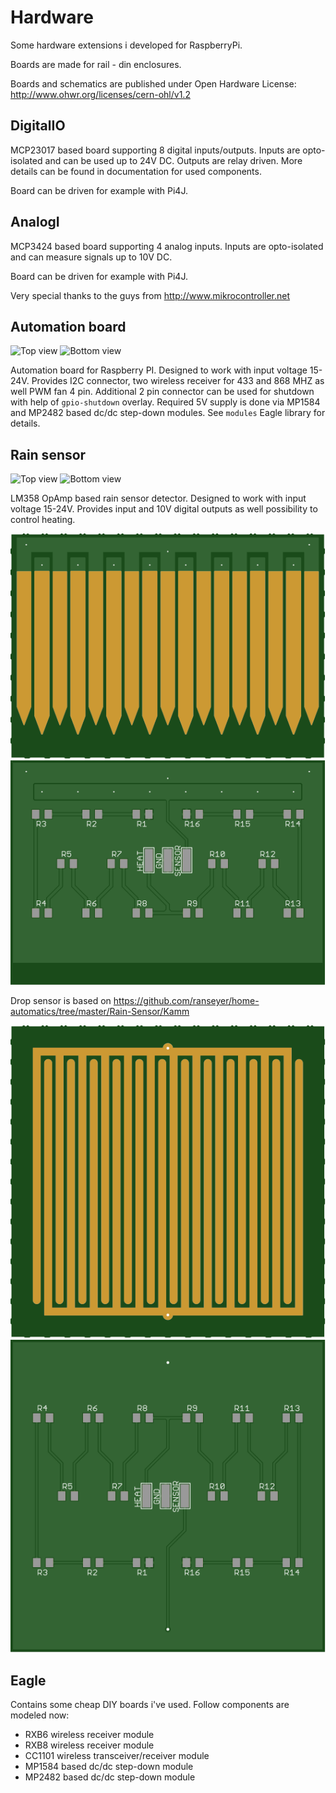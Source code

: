 # Hardware
Some hardware extensions i developed for RaspberryPi.

Boards are made for rail - din enclosures.

Boards and schematics are published under Open Hardware License:
http://www.ohwr.org/licenses/cern-ohl/v1.2

DigitalIO
----------
MCP23017 based board supporting 8 digital inputs/outputs.
Inputs are opto-isolated and can be used up to 24V DC.
Outputs are relay driven. More details can be found in
documentation for used components.

Board can be driven for example with Pi4J.

AnalogI
-------
MCP3424 based board supporting 4 analog inputs.
Inputs are opto-isolated and can measure signals up to 10V DC.

Board can be driven for example with Pi4J.


Very special thanks to the guys from http://www.mikrocontroller.net

Automation board
----------------

![Top view](./MainBoard/MainBoardTop.svg)
![Bottom view](./MainBoard/MainBoardBottom.svg)

Automation board for Raspberry PI. Designed to work with input voltage 15-24V.
Provides I2C connector, two wireless receiver for 433 and 868 MHZ as well PWM
fan 4 pin. Additional 2 pin connector can be used for shutdown with help of
`gpio-shutdown` overlay. Required 5V supply is done via MP1584 and MP2482 based
dc/dc step-down modules. See `modules` Eagle library for details.

Rain sensor
-----------

![Top view](./Regensensor/Regensensor/RainSensorTop.svg)
![Bottom view](./Regensensor/Regensensor/RainSensorBottom.svg)

LM358 OpAmp based rain sensor detector. Designed to work with input voltage 15-24V.
Provides input and 10V digital outputs as well possibility to control heating.

![Top view](./Regensensor/Kammsensor1/DropSensorTop.svg)
![Bottom view](./Regensensor/Kammsensor1/DropSensorBottom.svg)

Drop sensor is based on https://github.com/ranseyer/home-automatics/tree/master/Rain-Sensor/Kamm

![Top view](./Regensensor/Kammsensor2/DropSensorTop.svg)
![Bottom view](./Regensensor/Kammsensor2/DropSensorBottom.svg)

Eagle
-------
Contains some cheap DIY boards i've used. Follow components are modeled now:
- RXB6 wireless receiver module
- RXB8 wireless receiver module
- CC1101 wireless transceiver/receiver module
- MP1584 based dc/dc step-down module
- MP2482 based dc/dc step-down module
